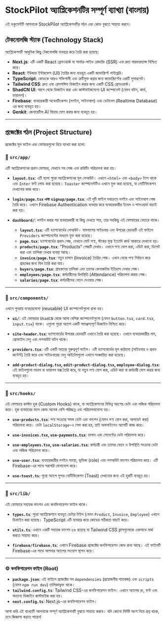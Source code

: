 # StockPilot অ্যাপ্লিকেশনটির সম্পূর্ণ ব্যাখ্যা (বাংলায়)

এই ডকুমেন্টটি আপনাকে StockPilot অ্যাপ্লিকেশনটির গঠন এবং কোড বুঝতে সাহায্য করবে।

## টেকনোলজি স্ট্যাক (Technology Stack)

অ্যাপ্লিকেশনটি আধুনিক কিছু টেকনোলজি ব্যবহার করে তৈরি করা হয়েছে:

- **Next.js**: এটি একটি React ফ্রেমওয়ার্ক যা সার্ভার-সাইড রেন্ডারিং (SSR) এবং দ্রুত পারফরম্যান্স নিশ্চিত করে।
- **React**: ইউজার ইন্টারফেস (UI) তৈরির জন্য ব্যবহৃত একটি জাভাস্ক্রিপ্ট লাইব্রেরি।
- **TypeScript**: কোডকে আরও শক্তিশালী এবং ত্রুটিমুক্ত করার জন্য জাভাস্ক্রিপ্টের একটি সুপারসেট।
- **Tailwind CSS**: দ্রুত এবং রেসপন্সিভ ডিজাইন করার জন্য একটি CSS ফ্রেমওয়ার্ক।
- **ShadCN UI**: আগে থেকে ডিজাইন করা এবং কাস্টমাইজযোগ্য UI কম্পোনেন্ট (যেমন বাটন, কার্ড, ডায়ালগ)।
- **Firebase**: ব্যবহারকারী অথেনটিকেশন (লগইন, সাইনআপ) এবং ডেটাবেস (Realtime Database) এর জন্য ব্যবহৃত হয়।
- **Genkit**: জেনারেটিভ AI ফিচার যোগ করার জন্য ব্যবহৃত হয়।

---

## প্রজেক্টের গঠন (Project Structure)

প্রজেক্টের মূল ফাইল এবং ফোল্ডারগুলো নিচে ব্যাখ্যা করা হলো:

### 📁 `src/app/`
এটি অ্যাপ্লিকেশনের প্রধান ফোল্ডার, যেখানে সব পেজ এবং রাউটিং পরিচালনা করা হয়।

- **`layout.tsx`**: এটি হলো পুরো অ্যাপ্লিকেশনের মূল লেআউট। এখানে `<html>` এবং `<body>` ট্যাগ থাকে এবং `Inter` ফন্ট লোড করা হয়েছে। `Toaster` কম্পোনেন্টটিও এখানে যুক্ত করা হয়েছে, যা নোটিফিকেশন দেখানোর কাজ করে।

- **`login/page.tsx` এবং `signup/page.tsx`**: এই দুটি ফাইল যথাক্রমে লগইন এবং সাইনআপ পেজ তৈরি করে। এখানে Firebase Authentication ব্যবহার করে ব্যবহারকারীর ইমেল ও পাসওয়ার্ড যাচাই করা হয়।

- **`dashboard/`**: লগইন করার পর ব্যবহারকারী যা কিছু দেখতে পায়, তার সবকিছু এই ফোল্ডারের ভেতরে থাকে।
    - **`layout.tsx`**: এটি ড্যাশবোর্ডের লেআউট। বামপাশের সাইডবার এবং উপরের হেডারটি এই ফাইলে `Providers` কম্পোনেন্টের মাধ্যমে যুক্ত করা হয়েছে।
    - **`page.tsx`**: ড্যাশবোর্ডের প্রধান পেজ, যেখানে মোট পণ্য, স্টকের মূল্য ইত্যাদি কার্ড আকারে দেখানো হয়।
    - **`products/page.tsx`**: "Products" পেজটি দেখায়। এখানে পণ্য যোগ করা, এডিট করা, ডিলেট করা এবং তালিকা দেখার ব্যবস্থা আছে।
    - **`invoice/page.tsx`**: নতুন চালান (Invoice) তৈরির পেজ। এখান থেকে পণ্য নির্বাচন করে গ্রাহকের জন্য বিল তৈরি করা যায়।
    - **`buyers/page.tsx`**: গ্রাহকদের তালিকা এবং তাদের কেনাকাটার ইতিহাস দেখার পেজ।
    - **`employees/page.tsx`**: কর্মচারীদের উপস্থিতি (Attendance) পরিচালনা করার পেজ।
    - **`salaries/page.tsx`**: কর্মচারীদের বেতন দেওয়ার পেজ।

---

### 📁 `src/components/`
এখানে পুনরায় ব্যবহারযোগ্য (reusable) UI কম্পোনেন্টগুলো রাখা হয়।

- **`ui/`**: এই ফোল্ডারে `ShadCN` থেকে আসা বেসিক কম্পোনেন্টগুলো (যেমন `button.tsx`, `card.tsx`, `input.tsx`) থাকে। এগুলো পুরো অ্যাপে একটি সামঞ্জস্যপূর্ণ ডিজাইন নিশ্চিত করে।

- **`site-header.tsx`**: ড্যাশবোর্ডের উপরের হেডারটি এখানে তৈরি করা হয়েছে। এখানে ব্যবহারকারীর নাম, প্রোফাইল মেনু এবং লগআউট বাটন থাকে।

- **`providers.tsx`**: এটি একটি অত্যন্ত গুরুত্বপূর্ণ ফাইল। এটি ড্যাশবোর্ডের মূল কাঠামো (সাইডবার ও প্রধান কন্টেন্ট) তৈরি করে এবং সাইডবারের মেনু আইটেমগুলো এখানে সংজ্ঞায়িত করা হয়েছে।

- **`add-product-dialog.tsx`, `edit-product-dialog.tsx`, `employee-dialog.tsx`**: এই ফাইলগুলো মডাল বা ডায়ালগ বক্স তৈরি করে, যা নতুন পণ্য যোগ করা, এডিট করা বা কর্মচারী যোগ করার জন্য ব্যবহৃত হয়।

---

### 📁 `src/hooks/`
এই ফোল্ডারে কাস্টম হুক (Custom Hooks) থাকে, যা অ্যাপ্লিকেশনের বিভিন্ন অংশের ডেটা এবং লজিক পরিচালনা করে। হুক ব্যবহারের ফলে কোড অনেক বেশি পরিচ্ছন্ন এবং পরিচালনাযোগ্য হয়।

- **`use-products.tsx`**: পণ্য সংক্রান্ত সমস্ত ডেটা এবং ফাংশন (যেমন পণ্য যোগ করা, আপডেট করা) পরিচালনা করে। ডেটা `localStorage`-এ সেভ করা হয়, তাই অফলাইনেও অ্যাপটি কাজ করে।

- **`use-invoices.tsx`, `use-payments.tsx`**: চালান এবং পেমেন্টের ডেটা পরিচালনা করে।

- **`use-employees.tsx`, `use-salaries.tsx`**: কর্মচারী এবং তাদের বেতন ও উপস্থিতি সংক্রান্ত ডেটা এবং লজিক পরিচালনা করে।

- **`use-user.tsx`**: ব্যবহারকারীর লগইন অবস্থা, ভূমিকা (role) এবং লগআউট ফাংশন পরিচালনা করে। এটি Firebase-এর সাথে সরাসরি যোগাযোগ করে।

- **`use-toast.ts`**: পুরো অ্যাপে সুন্দর নোটিফিকেশন (Toast) দেখানোর জন্য এই হুকটি ব্যবহৃত হয়।

---

### 📁 `src/lib/`
এই ফোল্ডারে সহায়ক ফাংশন এবং কনফিগারেশন ফাইল থাকে।

- **`types.ts`**: পুরো অ্যাপ্লিকেশনে ব্যবহৃত ডেটার টাইপ (যেমন `Product`, `Invoice`, `Employee`) এখানে ডিফাইন করা হয়েছে। TypeScript এটি ব্যবহার করে কোডের সঠিকতা যাচাই করে।

- **`utils.ts`**: এখানে একটি সহায়ক ফাংশন `cn` রয়েছে যা Tailwind CSS ক্লাসগুলোকে একসাথে মার্জ করতে সাহায্য করে।

- **`firebase/firebase.ts`**: এখানে Firebase প্রজেক্টের কনফিগারেশন কোড রাখা আছে। এই ফাইলটি Firebase-এর সাথে আপনার অ্যাপের সংযোগ স্থাপন করে।

---

### ⚙️ কনফিগারেশন ফাইল (Root)

- **`package.json`**: এই ফাইলে প্রজেক্টের সব `dependencies` (প্রয়োজনীয় প্যাকেজ) এবং `scripts` (যেমন `npm run dev`) তালিকাভুক্ত থাকে।
- **`tailwind.config.ts`**: Tailwind CSS-এর কনফিগারেশন ফাইল। এখানে অ্যাপের রং, ফন্ট এবং অন্যান্য ডিজাইন কাস্টমাইজ করা হয়।
- **`next.config.ts`**: Next.js-এর কনফিগারেশন ফাইল।

আশা করি এই ব্যাখ্যাটি আপনাকে সম্পূর্ণ অ্যাপ্লিকেশনটি বুঝতে সাহায্য করবে। যদি কোনো নির্দিষ্ট অংশ নিয়ে প্রশ্ন থাকে, তবে জিজ্ঞাসা করতে পারেন!

